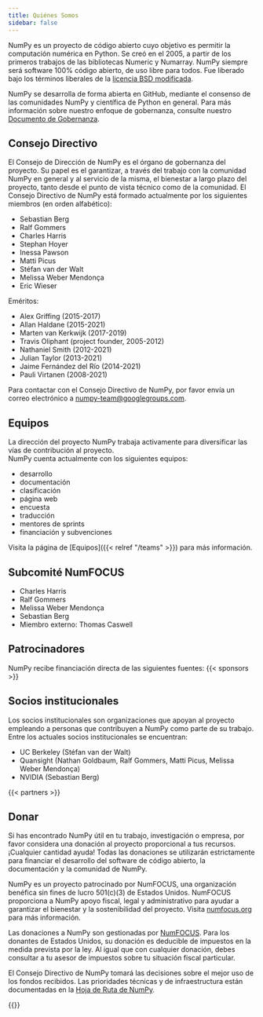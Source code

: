 ```yaml
---
title: Quiénes Somos
sidebar: false
---
```


NumPy es un proyecto de código abierto cuyo objetivo es permitir la computación numérica en Python. Se creó en el 2005, a partir de los primeros trabajos de las bibliotecas Numeric y Numarray. NumPy siempre será software 100% código abierto, de uso libre para todos. Fue liberado bajo los términos liberales de la [licencia BSD modificada](https://github.com/numpy/numpy/blob/main/LICENSE.txt).

NumPy se desarrolla de forma abierta en GitHub, mediante el consenso de las comunidades NumPy y científica de Python en general. Para más información sobre nuestro enfoque de gobernanza, consulte nuestro [Documento de Gobernanza](https://www.numpy.org/devdocs/dev/governance/index.html).


## Consejo Directivo

El Consejo de Dirección de NumPy es el órgano de gobernanza del proyecto. Su papel es el garantizar, a través del trabajo con la comunidad NumPy en general y al servicio de la misma, el bienestar a largo plazo del proyecto, tanto desde el punto de vista técnico como de la comunidad. El Consejo Directivo de NumPy está formado actualmente por los siguientes miembros (en orden alfabético):

- Sebastian Berg
- Ralf Gommers
- Charles Harris
- Stephan Hoyer
- Inessa Pawson
- Matti Picus
- Stéfan van der Walt
- Melissa Weber Mendonça
- Eric Wieser

Eméritos:

- Alex Griffing (2015-2017)
- Allan Haldane (2015-2021)
- Marten van Kerkwijk (2017-2019)
- Travis Oliphant (project founder, 2005-2012)
- Nathaniel Smith (2012-2021)
- Julian Taylor (2013-2021)
- Jaime Fernández del Río (2014-2021)
- Pauli Virtanen (2008-2021)

Para contactar con el Consejo Directivo de NumPy, por favor envía un correo electrónico a numpy-team@googlegroups.com.

## Equipos

La dirección del proyecto NumPy trabaja activamente para diversificar las vías de contribución al proyecto.<br> NumPy cuenta actualmente con los siguientes equipos:

- desarrollo
- documentación
- clasificación
- página web
- encuesta
- traducción
- mentores de sprints
- financiación y subvenciones

Visita la página de [Equipos]({{< relref "/teams" >}}) para más información.

## Subcomité NumFOCUS

- Charles Harris
- Ralf Gommers
- Melissa Weber Mendonça
- Sebastian Berg
- Miembro externo: Thomas Caswell

## Patrocinadores

NumPy recibe financiación directa de las siguientes fuentes:
{{< sponsors >}}


## Socios institucionales

Los socios institucionales son organizaciones que apoyan al proyecto empleando a personas que contribuyen a NumPy como parte de su trabajo. Entre los actuales socios institucionales se encuentran:

- UC Berkeley (Stéfan van der Walt)
- Quansight (Nathan Goldbaum, Ralf Gommers, Matti Picus, Melissa Weber Mendonça)
- NVIDIA (Sebastian Berg)

{{< partners >}}


## Donar

Si has encontrado NumPy útil en tu trabajo, investigación o empresa, por favor considera una donación al proyecto proporcional a tus recursos. ¡Cualquier cantidad ayuda! Todas las donaciones se utilizarán estrictamente para financiar el desarrollo del software de código abierto, la documentación y la comunidad de NumPy.

NumPy es un proyecto patrocinado por NumFOCUS, una organización benéfica sin fines de lucro 501(c)(3) de Estados Unidos. NumFOCUS proporciona a NumPy apoyo fiscal, legal y administrativo para ayudar a garantizar el bienestar y la sostenibilidad del proyecto. Visita [numfocus.org](https://numfocus.org) para más información.

Las donaciones a NumPy son gestionadas por [NumFOCUS](https://numfocus.org). Para los donantes de Estados Unidos, su donación es deducible de impuestos en la medida prevista por la ley. Al igual que con cualquier donación, debes consultar a tu asesor de impuestos sobre tu situación fiscal particular.

El Consejo Directivo de NumPy tomará las decisiones sobre el mejor uso de los fondos recibidos. Las prioridades técnicas y de infraestructura están documentadas en la [Hoja de Ruta de NumPy](https://www.numpy.org/neps/index.html#roadmap).

{{<opencollective>}}

